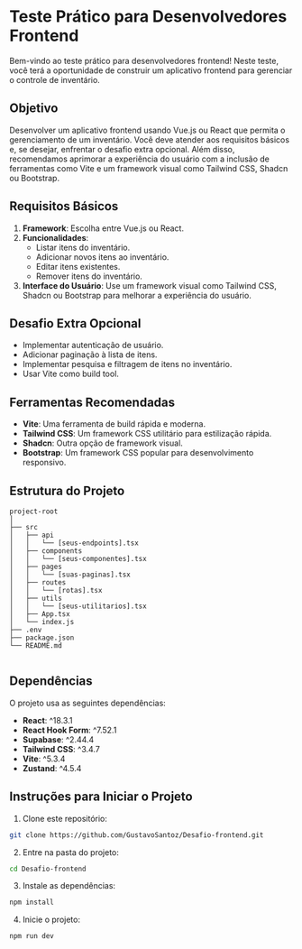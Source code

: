 # Teste Prático para Desenvolvedores Frontend

Bem-vindo ao teste prático para desenvolvedores frontend! Neste teste, você terá a oportunidade de construir um aplicativo frontend para gerenciar o controle de inventário.

## Objetivo

Desenvolver um aplicativo frontend usando Vue.js ou React que permita o gerenciamento de um inventário. Você deve atender aos requisitos básicos e, se desejar, enfrentar o desafio extra opcional. Além disso, recomendamos aprimorar a experiência do usuário com a inclusão de ferramentas como Vite e um framework visual como Tailwind CSS, Shadcn ou Bootstrap.

## Requisitos Básicos

1. **Framework**: Escolha entre Vue.js ou React.
2. **Funcionalidades**:
   - Listar itens do inventário.
   - Adicionar novos itens ao inventário.
   - Editar itens existentes.
   - Remover itens do inventário.
3. **Interface do Usuário**: Use um framework visual como Tailwind CSS, Shadcn ou Bootstrap para melhorar a experiência do usuário.

## Desafio Extra Opcional

- Implementar autenticação de usuário.
- Adicionar paginação à lista de itens.
- Implementar pesquisa e filtragem de itens no inventário.
- Usar Vite como build tool.

## Ferramentas Recomendadas

- **Vite**: Uma ferramenta de build rápida e moderna.
- **Tailwind CSS**: Um framework CSS utilitário para estilização rápida.
- **Shadcn**: Outra opção de framework visual.
- **Bootstrap**: Um framework CSS popular para desenvolvimento responsivo.

## Estrutura do Projeto

```plaintext
project-root
│
├── src
│   ├── api
│   │   └── [seus-endpoints].tsx
│   ├── components
│   │   └── [seus-componentes].tsx
│   ├── pages
│   │   └── [suas-paginas].tsx
│   ├── routes
│   │   └── [rotas].tsx
│   ├── utils
│   │   └── [seus-utilitarios].tsx
│   ├── App.tsx
│   └── index.js
├── .env
├── package.json
└── README.md


```

## Dependências

O projeto usa as seguintes dependências:

- **React**: ^18.3.1
- **React Hook Form**: ^7.52.1
- **Supabase**: ^2.44.4
- **Tailwind CSS**: ^3.4.7
- **Vite**: ^5.3.4
- **Zustand**: ^4.5.4

## Instruções para Iniciar o Projeto

1. Clone este repositório:

```bash
git clone https://github.com/GustavoSantoz/Desafio-frontend.git
```

2. Entre na pasta do projeto:

```bash
cd Desafio-frontend
```

3. Instale as dependências:

```bash
npm install
```

4. Inicie o projeto:

```bash
npm run dev
```
